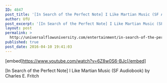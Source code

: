 ```yaml
---
ID: 4847
post_title: '[In Search of the Perfect Note] I Like Martian Music (SF Audiobook)'
author: UfU
post_excerpt: '[In Search of the Perfect Note] I Like Martian Music (SF Audiobook) by Charles E. Fritch'
layout: post
permalink: >
  http://universalflowuniversity.com/entertainment/in-search-of-the-perfect-note-i-like-martian-music-sf-audiobook/
published: true
post_date: 2016-04-10 19:41:03
---
```

[embed]https://www.youtube.com/watch?v=6Z8w0S6-BJc[/embed]<br>
<p>[In Search of the Perfect Note] I Like Martian Music (SF Audiobook) by Charles E. Fritch</p>
